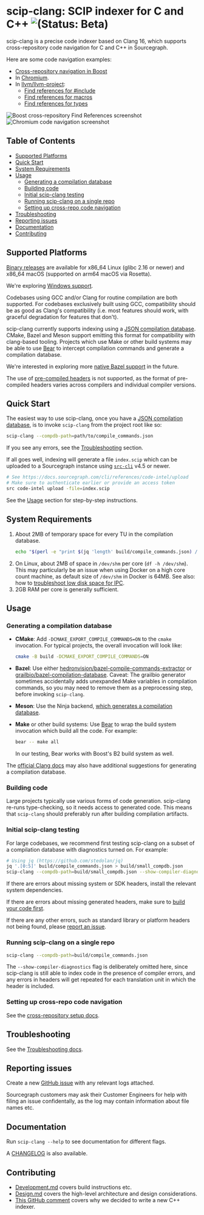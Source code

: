 # scip-clang: SCIP indexer for C and C++ ![(Status: Beta)](https://img.shields.io/badge/status-beta-yellow?style=flat)

scip-clang is a precise code indexer based on Clang 16,
which supports cross-repository code navigation for C and C++
in Sourcegraph.

Here are some code navigation examples:
- [Cross-repository navigation in Boost](https://sourcegraph.com/github.com/boostorg/assert@f10ddd608e087a89ee5bfc41cf2987cc5ef61473/-/blob/include/boost/assert.hpp?L60:10-60:22#tab=references)
- In [Chromium](https://sourcegraph.com/github.com/chromium/chromium@b21c706/-/blob/base/atomic_ref_count.h?L19:7-19:21#tab=references).
- In [llvm/llvm-project](https://sourcegraph.com/github.com/llvm/llvm-project):
  - [Find references for #include](https://sourcegraph.com/github.com/llvm/llvm-project@97a03eb2eb5acf269db6253fe540626b52950f97/-/blob/llvm/include/llvm/ADT/SmallSet.h?L1:1-1:81#tab=references)
  - [Find references for macros](https://sourcegraph.com/github.com/llvm/llvm-project@daad48d6b236d74c6b29daebba46289b98104241/-/blob/llvm/include/llvm/Support/Debug.h?L101:9-101:19#tab=references)
  - [Find references for types](https://sourcegraph.com/github.com/llvm/llvm-project@daad48d6b236d74c6b29daebba46289b98104241/-/blob/clang/include/clang/AST/ASTContext.h?L1472:34-1472:45#tab=references)

<picture>
  <source media="(prefers-color-scheme: dark)" srcset="https://github.com/sourcegraph/scip-clang/assets/93103176/08b3aa95-c3ee-4c56-9920-20dfa4a7070d">
  <img alt="Boost cross-repository Find References screenshot" src="https://github.com/sourcegraph/scip-clang/assets/93103176/1baf9a40-37ac-4896-bd1b-dc453730f91b">
</picture>

<picture>
  <source media="(prefers-color-scheme: dark)" srcset="https://github.com/sourcegraph/scip-clang/assets/93103176/54cc557e-16c8-4890-b9d1-b40d6e215084">
  <img alt="Chromium code navigation screenshot" src="https://github.com/sourcegraph/scip-clang/assets/93103176/55ec1429-eef0-4b7d-a99a-0c3c6af23e92">
</picture>

## Table of Contents

- [Supported Platforms](#supported-platforms)
- [Quick Start](#quick-start)
- [System Requirements](#system-requirements)
- [Usage](#usage)
  - [Generating a compilation database](#generating-a-compilation-database)
  - [Building code](#building-code)
  - [Initial scip-clang testing](#initial-scip-clang-testing)
  - [Running scip-clang on a single repo](#running-scip-clang-on-the-entire-codebase)
  - [Setting up cross-repo code navigation](#setting-up-cross-repo-code-navigation)
- [Troubleshooting](#troubleshooting)
- [Reporting issues](#reporting-issues)
- [Documentation](#documentation)
- [Contributing](#contributing)

## Supported Platforms

[Binary releases](https://github.com/sourcegraph/scip-clang/releases)
are available for x86_64 Linux (glibc 2.16 or newer) and x86_64 macOS
(supported on arm64 macOS via Rosetta).

We're exploring [Windows support](https://github.com/sourcegraph/scip-clang/issues/170).

Codebases using GCC and/or Clang for routine compilation
are both supported. For codebases exclusively built using GCC,
compatibility should be as good as Clang's compatibility
(i.e. most features should work, with graceful degradation
for features that don't).

scip-clang currently supports indexing using a
[JSON compilation database][].
CMake, Bazel and Meson support emitting this format
for compatibility with clang-based tooling.
Projects which use Make or other build systems may
be able to use [Bear](https://github.com/rizsotto/Bear)
to intercept compilation commands and generate a compilation database.

We're interested in exploring more
[native Bazel support](https://github.com/sourcegraph/scip-clang/issues/182) in the future.

The use of [pre-compiled headers](https://en.wikipedia.org/wiki/Precompiled_header)
is not supported, as the format of pre-compiled headers varies
across compilers and individual compiler versions.

[JSON compilation database]: https://clang.llvm.org/docs/JSONCompilationDatabase.html

## Quick Start

The easiest way to use scip-clang, once you have a
[JSON compilation database][], is to invoke `scip-clang`
from the project root like so:

```bash
scip-clang --compdb-path=path/to/compile_commands.json
```

If you see any errors, see the
[Troubleshooting](#troubleshooting) section.

If all goes well, indexing will generate a file `index.scip`
which can be uploaded to a Sourcegraph instance using
[`src-cli`](https://github.com/sourcegraph/src-cli) v4.5 or newer.

```bash
# See https://docs.sourcegraph.com/cli/references/code-intel/upload
# Make sure to authenticate earlier or provide an access token
src code-intel upload -file=index.scip
```

See the [Usage](#usage) section for step-by-step instructions.

## System Requirements

1. About 2MB of temporary space for every TU in the compilation database.
   ```bash
   echo "$(perl -e "print $(jq 'length' build/compile_commands.json) / 512.0") GB"
   ```
2. On Linux, about 2MB of space in `/dev/shm` per core (`df -h /dev/shm`).
   This may particularly be an issue when using Docker on a high core
   count machine, as default size of `/dev/shm` in Docker is 64MB.
   See also: how to [troubleshoot low disk space for IPC](/docs/Troubleshooting.md#disk-space-for-ipc).
3. 2GB RAM per core is generally sufficient.

## Usage

### Generating a compilation database

- **CMake**: Add `-DCMAKE_EXPORT_COMPILE_COMMANDS=ON`
  to the `cmake` invocation. For typical projects, the overall
  invocation will look like:

  ```bash
  cmake -B build -DCMAKE_EXPORT_COMPILE_COMMANDS=ON
  ```

- **Bazel**: Use either
  [hedronvision/bazel-compile-commands-extractor](bazel-compile-commands-extractor)
  or [grailbio/bazel-compilation-database](https://github.com/grailbio/bazel-compilation-database).
  Caveat: The grailbio generator sometimes accidentally adds
  unexpanded Make variables in compilation commands,
  so you may need to remove them as a preprocessing step,
  before invoking `scip-clang`.

- **Meson**: Use the Ninja backend,
  [which generates a compilation database](https://sourcegraph.com/search?q=context:global+repo:%5Egithub%5C.com/mesonbuild/meson%24+compile_commands.json&patternType=standard&sm=1&groupBy=path).

- **Make** or other build systems: Use [Bear](https://github.com/rizsotto/Bear)
  to wrap the build system invocation which build all the code. For example:

  ```bash
  bear -- make all
  ```

  In our testing, Bear works with Boost's B2 build system as well.

The [official Clang docs](https://clang.llvm.org/docs/JSONCompilationDatabase.html#supported-systems)
may also have additional suggestions for generating a compilation database.

### Building code

Large projects typically use various forms of code generation.
scip-clang re-runs type-checking, so it needs access
to generated code. This means that `scip-clang` should preferably
run after building compilation artifacts.

### Initial scip-clang testing

For large codebases, we recommend first testing scip-clang
on a subset of a compilation database with diagnostics turned on.
For example:

```bash
# Using jq (https://github.com/stedolan/jq)
jq '.[0:5]' build/compile_commands.json > build/small_compdb.json
scip-clang --compdb-path=build/small_compdb.json --show-compiler-diagnostics
```

If there are errors about missing system or SDK headers,
install the relevant system dependencies.

If there are errors about missing generated headers,
make sure to [build your code first](#building-code).

If there are any other errors,
such as standard library or platform headers not being found,
please [report an issue](#reporting-issues).

### Running scip-clang on a single repo

```bash
scip-clang --compdb-path=build/compile_commands.json
```

The `--show-compiler-diagnostics` flag is deliberately omitted here,
since scip-clang is still able to index code in the presence of
compiler errors, and any errors in headers will get repeated
for each translation unit in which the header is included.

### Setting up cross-repo code navigation

See the [cross-repository setup docs](/docs/CrossRepo.md).

## Troubleshooting

See the [Troubleshooting docs](/docs/Troubleshooting.md).

## Reporting issues

Create a new [GitHub issue](https://github.com/sourcegraph/scip-clang/issues/new)
with any relevant logs attached.

Sourcegraph customers may ask their Customer Engineers
for help with filing an issue confidentally, as the log may
contain information about file names etc. 

## Documentation

Run `scip-clang --help` to see documentation for different flags.

A [CHANGELOG](CHANGELOG.md) is also available.

## Contributing

- [Development.md](/docs/Development.md) covers build instructions etc.
- [Design.md](/docs/Design.md) covers the high-level architecture and design considerations.
- [This GitHub comment](https://github.com/sourcegraph/sourcegraph/issues/42280#issuecomment-1352587026)
  covers why we decided to write a new C++ indexer.
